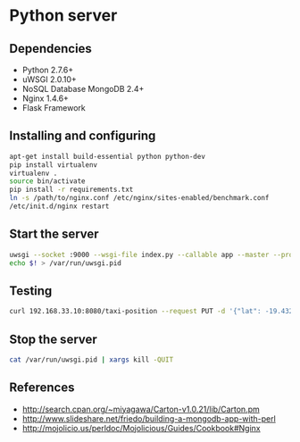 # Python server

## Dependencies
* Python 2.7.6+
* uWSGI 2.0.10+
* NoSQL Database MongoDB 2.4+
* Nginx 1.4.6+
* Flask Framework

## Installing and configuring
```bash
apt-get install build-essential python python-dev
pip install virtualenv
virtualenv .
source bin/activate
pip install -r requirements.txt
ln -s /path/to/nginx.conf /etc/nginx/sites-enabled/benchmark.conf
/etc/init.d/nginx restart
```

## Start the server
```bash
uwsgi --socket :9000 --wsgi-file index.py --callable app --master --processes 8 --threads 1 1>/var/log/uwsgi.log 2>&1 &
echo $! > /var/run/uwsgi.pid
```

## Testing
```bash
curl 192.168.33.10:8080/taxi-position --request PUT -d '{"lat": -19.432608, "long": -99.133208}' -H 'Accept: application/json' -H 'Content-type: application/json'
```

## Stop the server
```bash
cat /var/run/uwsgi.pid | xargs kill -QUIT
```

## References
* http://search.cpan.org/~miyagawa/Carton-v1.0.21/lib/Carton.pm
* http://www.slideshare.net/friedo/building-a-mongodb-app-with-perl
* http://mojolicio.us/perldoc/Mojolicious/Guides/Cookbook#Nginx